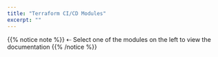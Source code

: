 ```yaml
---
title: "Terraform CI/CD Modules"
excerpt: ""
---
```


{{% notice note %}}
⇠ Select one of the modules on the left to view the documentation
{{% /notice %}}

